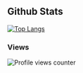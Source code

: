 ## Github Stats  



[![Top Langs](https://github-readme-stats.vercel.app/api/top-langs/?username=danielsf93&layout=compact)](https://github.com/anuraghazra/github-readme-stats)
### Views  
![Profile views counter](https://komarev.com/ghpvc/?username=danielsf93&&style=flat-square)  
